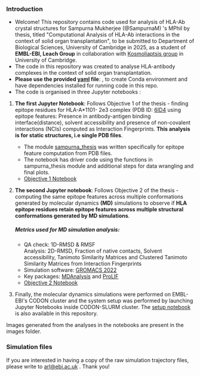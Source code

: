### Introduction
- Welcome! This repository contains code used for analysis of HLA-Ab crystal structures for Sampurna Mukherjee (@SampurnaM) 's MPhil by thesis, titled "Computational Analysis of HLA-Ab interactions in the context of solid organ transplantation", to be submitted to Department of Biological Sciences, University of Cambridge in 2025, as a student of **EMBL-EBI, Leach Group** in collaboration with [Kosmoliaptsis group](https://www.kosmoliaptsis.group.cam.ac.uk/) in University of Cambridge. 
- The code in this repository was created to analyse HLA-antibody complexes in the context of solid organ transplantation.
- **Please use the provided [yaml](https://github.com/SampurnaM/MPhil_HLA_Ab/blob/main/sampurna_mphil_env.yml) file**: , to create Conda environment and have dependencies installed for running code in this repo.
- The code is organised in three Jupyter notebooks :
1) **The first Jupyter Notebook**: Follows Objective 1 of the thesis - finding epitope residues for HLA-A*1101- 2e3 complex (PDB ID: [6ID4](https://www.ebi.ac.uk/pdbe/entry/pdb/6id4 ) using epitope features: Presence in antibody-antigen binding interface(distance), solvent accessibility and presence of non-covalent interactions (NCIs) computed as Interaction Fingerprints. **This analysis is for static structures, i.e single PDB files**.
    * The module [sampurna_thesis](https://github.com/SampurnaM/MPhil_HLA_Ab/blob/main/sampurna_thesis.py) was written specifically for epitope feature computation from PDB files.
    * The notebook has driver code using the functions in sampurna_thesis module and additional steps for data wrangling and final plots.
    *  [Objective 1 Notebook](https://github.com/SampurnaM/MPhil_HLA_Ab/blob/main/objective1_static_structure_analysis_and_plotting.ipynb)    
  
2) **The second Jupyter notebook**: Follows Objective 2 of the thesis - computing the same epitope features across multiple conformations generated by molecular dynamics **(MD)** simulations to observe if **HLA epitope residues retain epitope features across multiple structural conformations generated by MD simulations**.
      ##### Metrics used for MD simulation analysis:  
    * QA check: 1D-RMSD & RMSF  
  Analysis: 2D-RMSD, Fraction of native contacts, Solvent accessibility, Tanimoto Similarity Matrices and Clustered Tanimoto Similarity Matrices from Interaction Fingerprints  
     - Simulation software: [GROMACS 2022](https://manual.gromacs.org/2022/index.html)  
     - Key packages: [MDAnalysis](https://userguide.mdanalysis.org/stable/index.html) and [ProLIF](https://prolif.readthedocs.io/en/stable/)
     - [Objective 2 Notebook ](https://github.com/SampurnaM/MPhil_HLA_Ab/blob/main/objective2_md_analysis_and_plotting.ipynb)
  
  
3) Finally, the molecular dynamics simulations were performed on EMBL-EBI's CODON cluster and the system setup was performed by launching Jupyter Notebooks inside CODON-SLURM cluster. The [setup notebook](https://github.com/SampurnaM/MPhil_HLA_Ab/blob/main/GROMACS_MD_setup.ipynb) is also available in this repository.

  Images generated from the analyses in the notebooks are present in the images folder.

  ### Simulation files
  If you are interested in having a copy of the raw simulation trajectory files, please write to arl@ebi.ac.uk . Thank you!
  

